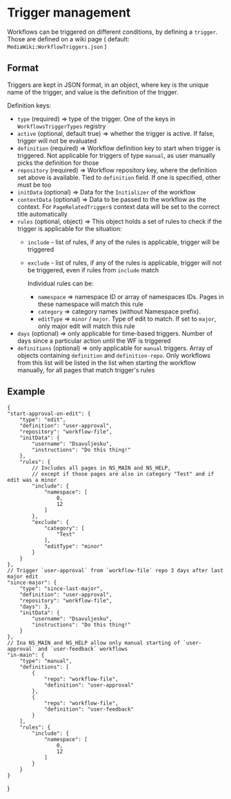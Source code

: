 # Trigger management

Workflows can be triggered on different conditions, by defining a `trigger`. Those are defined on a wiki page
( default: `MediaWiki:WorkflowTriggers.json` )

## Format
Triggers are kept in JSON format, in an object, where key is the unique name of the trigger, and value is the definition of the trigger.

Definition keys:
- `type` (required) => type of the trigger. One of the keys in `WorkflowsTriggerTypes` registry
- `active` (optional, default true) => whether the trigger is active. If false, trigger will not be evaluated
- `definition` (required) => Workflow definition key to start when trigger is triggered. Not applicable for triggers
of type `manual`, as user manually picks the definition for those
- `repository`  (required) => Workflow repository key, where the definition set above is available. Tied to `definition`
field. If one is specified, other must be too
- `initData` (optional) => Data for the `Initializer` of the workflow
- `contextData` (optional) => Data to be passed to the workflow as the context. For `PageRelatedTrigger`s context
data will be set to the correct title automatically
- `rules` (optional, object) => This object holds a set of rules to check if the trigger is applicable for the situation:
	- `include` - list of rules, if any of the rules is applicable, trigger will be triggered
	- `exclude` - list of rules, if any of the rules is applicable, trigger will not be triggered, even if rules
	from `include` match

		Individual rules can be:
		- `namespace` =>   namespace ID or array of namespaces IDs. Pages in these namespace will match this rule
		- `category` => category names (without Namespace prefix).
		- `editType` => `minor` / `major`. Type of edit to match. If set to `major`, only major edit will match this rule
- `days` (optional) => only applicable for time-based triggers. Number of days since a particular action until the WF is triggered
- `definitions` (optional) => only applicable for `manual` triggers. Array of objects containing `definition` and `definition-repo`.
Only workflows from this list will be listed in the list when starting the workflow manually, for all pages that match trigger's rules

 ## Example
	{
    "start-approval-on-edit": {
        "type": "edit",
        "definition": "user-approval",
        "repository": "workflow-file",
        "initData": {
            "username": "Dsavuljesku",
            "instructions": "Do this thing!"
        },
        "rules": {
			// Includes all pages in NS_MAIN and NS_HELP,
			// except if those pages are also in category "Test" and if edit was a minor
            "include": {
                "namespace": [
                    0,
                    12
                ]
            },
            "exclude": {
                "category": [
                    "Test"
                ],
                "editType": "minor"
            }
        }
    },
	// Trigger `user-approval` from `workflow-file` repo 3 days after last major edit
    "since-major": {
        "type": "since-last-major",
        "definition": "user-approval",
        "repository": "workflow-file",
        "days": 3,
        "initData": {
            "username": "Dsavuljesku",
            "instructions": "Do this thing!"
        }
    },
	// Ina NS_MAIN and NS_HELP allow only manual starting of `user-approval` and `user-feedback` workflows
    "in-main": {
        "type": "manual",
        "definitions": [
            {
                "repo": "workflow-file",
                "definition": "user-approval"
            },
            {
                "repo": "workflow-file",
                "definition": "user-feedback"
            }
        ],
        "rules": {
            "include": {
                "namespace": [
                    0,
                    12
                ]
            }
        }
    }
}



